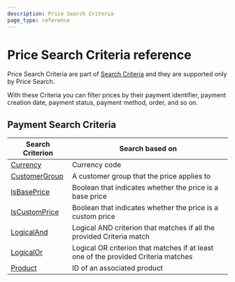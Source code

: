 ```yaml
---
description: Price Search Criteria
page_type: reference
---
```


# Price Search Criteria reference

Price Search Criteria are part of [Search Criteria](search_criteria_reference.md) and they are supported only by Price Search.

With these Criteria you can filter prices by their payment identifier, payment creation date, payment status, payment method, order, and so on.

## Payment Search Criteria

|Search Criterion|Search based on|
|-----|-----|
|[Currency](price_currency_criterion.md)|Currency code|
|[CustomerGroup](price_customergroup_criterion.md)|A customer group that the price applies to|
|[IsBasePrice](price_isbaseprice_criterion.md)|Boolean that indicates whether the price is a base price|
|[IsCustomPrice](price_iscustomprice_criterion.md)|Boolean that indicates whether the price is a custom price|
|[LogicalAnd](price_logicaland_criterion.md)|Logical AND criterion that matches if all the provided Criteria match|
|[LogicalOr](price_logicalor_criterion.md)|Logical OR criterion that matches if at least one of the provided Criteria matches|
|[Product](price_product_criterion.md)|ID of an associated product|
